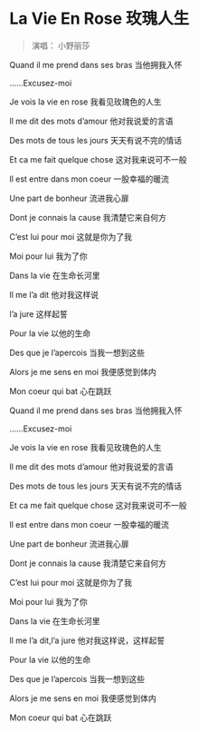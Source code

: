 # La Vie En Rose 玫瑰人生
> 演唱： 小野丽莎

Quand il me prend dans ses bras 当他拥我入怀

......Excusez-moi

Je vois la vie en rose 我看见玫瑰色的人生

ll me dit des mots d’amour 他对我说爱的言语

Des mots de tous les jours 天天有说不完的情话

Et ca me fait quelque chose 这对我来说可不一般

ll est entre dans mon coeur 一股幸福的暖流

Une part de bonheur 流进我心扉

Dont je connais la cause 我清楚它来自何方

C’est lui pour moi 这就是你为了我

Moi pour lui 我为了你

Dans la vie 在生命长河里

ll me l’a dit 他对我这样说

l’a jure 这样起誓

Pour la vie 以他的生命

Des que je l’apercois 当我一想到这些

Alors je me sens en moi 我便感觉到体内

Mon coeur qui bat 心在跳跃

Quand il me prend dans ses bras 当他拥我入怀

......Excusez-moi

Je vois la vie en rose 我看见玫瑰色的人生

ll me dit des mots d’amour 他对我说爱的言语

Des mots de tous les jours 天天有说不完的情话

Et ca me fait quelque chose 这对我来说可不一般

ll est entre dans mon coeur 一股幸福的暖流

Une part de bonheur 流进我心扉

Dont je connais la cause 我清楚它来自何方

C’est lui pour moi 这就是你为了我

Moi pour lui 我为了你

Dans la vie 在生命长河里

ll me l’a dit,l’a jure 他对我这样说，这样起誓

Pour la vie 以他的生命

Des que je l’apercois 当我一想到这些

Alors je me sens en moi 我便感觉到体内

Mon coeur qui bat 心在跳跃
